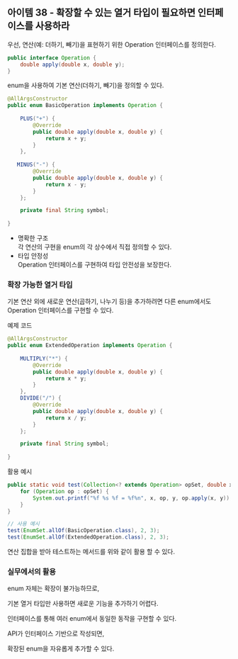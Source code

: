 ## 아이템 38 - 확장할 수 있는 열거 타입이 필요하면 인터페이스를 사용하라

우선, 연산(예: 더하기, 빼기)을 표현하기 위한 Operation 인터페이스를 정의한다.

```java
public interface Operation {
    double apply(double x, double y);
}
```

enum을 사용하여 기본 연산(더하기, 빼기)을 정의할 수 있다.

```java
@AllArgsConstructor
public enum BasicOperation implements Operation {
    
    PLUS("+") {
        @Override
        public double apply(double x, double y) {
            return x + y;
        }
    },
   
   MINUS("-") {
        @Override
        public double apply(double x, double y) {
            return x - y;
        }
    };

    private final String symbol;
    
}
```

-   명확한 구조  
    각 연산의 구현을 enum의 각 상수에서 직접 정의할 수 있다.
-   타입 안정성  
    Operation 인터페이스를 구현하여 타입 안전성을 보장한다.

### 확장 가능한 열거 타입

기본 연산 외에 새로운 연산(곱하기, 나누기 등)을 추가하려면 다른 enum에서도 Operation 인터페이스를 구현할 수 있다.

예제 코드

```java
@AllArgsConstructor
public enum ExtendedOperation implements Operation {
    
    MULTIPLY("*") {
        @Override
        public double apply(double x, double y) {
            return x * y;
        }
    },
    DIVIDE("/") {
        @Override
        public double apply(double x, double y) {
            return x / y;
        }
    };

    private final String symbol;
    
}
```

활용 예시

```java
public static void test(Collection<? extends Operation> opSet, double x, double y) {
    for (Operation op : opSet) {
        System.out.printf("%f %s %f = %f%n", x, op, y, op.apply(x, y));
    }
}

// 사용 예시
test(EnumSet.allOf(BasicOperation.class), 2, 3);
test(EnumSet.allOf(ExtendedOperation.class), 2, 3);
```

연산 집합을 받아 테스트하는 메서드를 위와 같이 활용 할 수 있다.

### 실무에서의 활용

enum 자체는 확장이 불가능하므로,

기본 열거 타입만 사용하면 새로운 기능을 추가하기 어렵다.

인터페이스를 통해 여러 enum에서 동일한 동작을 구현할 수 있다.

API가 인터페이스 기반으로 작성되면,

확장된 enum을 자유롭게 추가할 수 있다.

